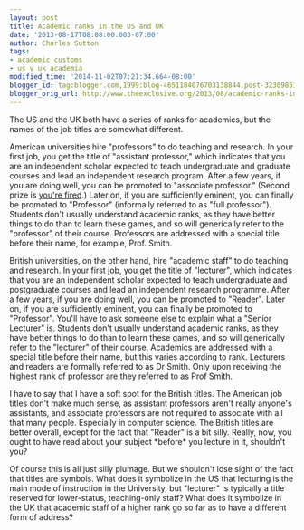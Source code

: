 ```yaml
---
layout: post
title: Academic ranks in the US and UK
date: '2013-08-17T08:08:00.003-07:00'
author: Charles Sutton
tags:
- academic customs
- us v uk academia
modified_time: '2014-11-02T07:21:34.664-08:00'
blogger_id: tag:blogger.com,1999:blog-4651184076703138844.post-323098517740663009
blogger_orig_url: http://www.theexclusive.org/2013/08/academic-ranks-in-us-and-uk.html
---
```

The US and the UK both have a series of ranks for academics, but the names of the job titles are somewhat different.

American universities hire "professors" to do teaching and research. In your first job, you get the title of "assistant professor," which indicates that you are an independent scholar expected to teach undergraduate and graduate courses and lead an independent research program. After a few years, if you are doing well, you can be promoted to "associate professor." (Second prize is [you're fired](http://en.wikipedia.org/wiki/Up_or_out).) Later on, if you are sufficiently eminent, you can finally be promoted to "Professor" (informally referred to as "full professor"). Students don't usually understand academic ranks, as they have better things to do than to learn these games, and so will generically refer to the "professor" of their course. Professors are addressed with a special title before their name, for example, Prof. Smith.

British universities, on the other hand, hire "academic staff" to do teaching and research. In your first job, you get the title of "lecturer", which indicates that you are an independent scholar expected to teach undergraduate and postgraduate courses and lead an independent research programme. After a few years, if you are doing well, you can be promoted to "Reader". Later on, if you are sufficiently eminent, you can finally be promoted to "Professor". You'll have to ask someone else to explain what a "Senior Lecturer" is. Students don't usually understand academic ranks, as they have better things to do than to learn these games, and so will generically refer to the "lecturer" of their course. Academics are addressed with a special title before their name, but this varies according to rank. Lecturers and readers are formally referred to as Dr Smith. Only upon receiving the highest rank of professor are they referred to as Prof Smith.

I have to say that I have a soft spot for the British titles. The American job titles don't make much sense, as assistant professors aren't really anyone's assistants, and associate professors are not required to associate with all that many people. Especially in computer science. The British titles are better overall, except for the fact that "Reader" is a bit silly. Really, now, you ought to have read about your subject \*before\* you lecture in it, shouldn't you?

Of course this is all just silly plumage. But we shouldn't lose sight of the fact that titles are symbols. What does it symbolize in the US that lecturing is the main mode of instruction in the University, but "lecturer" is typically a title reserved for lower-status, teaching-only staff? What does it symbolize in the UK that academic staff of a higher rank go so far as to have a different form of address?

